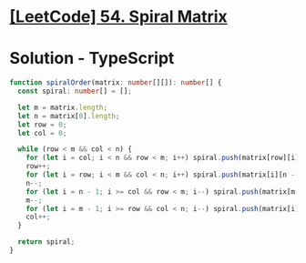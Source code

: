 # [[LeetCode] 54. Spiral Matrix](https://leetcode.com/problems/spiral-matrix/description)

# Solution - TypeScript

```typescript
function spiralOrder(matrix: number[][]): number[] {
  const spiral: number[] = [];

  let m = matrix.length;
  let n = matrix[0].length;
  let row = 0;
  let col = 0;

  while (row < m && col < n) {
    for (let i = col; i < n && row < m; i++) spiral.push(matrix[row][i]);
    row++;
    for (let i = row; i < m && col < n; i++) spiral.push(matrix[i][n - 1]);
    n--;
    for (let i = n - 1; i >= col && row < m; i--) spiral.push(matrix[m - 1][i]);
    m--;
    for (let i = m - 1; i >= row && col < n; i--) spiral.push(matrix[i][col]);
    col++;
  }

  return spiral;
}
```
